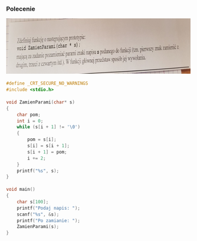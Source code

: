 ### Polecenie
<img src="Zdjecia/ZamienParami.jpg" width=500 height=150 >

``` C
#define _CRT_SECURE_NO_WARNINGS
#include <stdio.h>

void ZamienParami(char* s)
{
	char pom;
	int i = 0;
	while (s[i + 1] != '\0')
	{
		pom = s[i];
		s[i] = s[i + 1];
		s[i + 1] = pom;
		i += 2;
	}
	printf("%s", s);
}

void main()
{
	char s[100];
	printf("Podaj napis: ");
	scanf("%s", &s);
	printf("Po zamianie: ");
	ZamienParami(s);
}
```